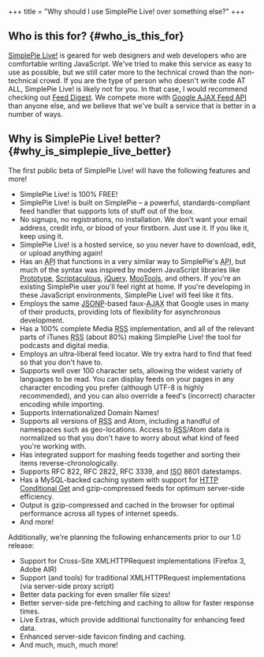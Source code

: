 +++
title = "Why should I use SimplePie Live! over something else?"
+++

## Who is this for? {#who_is_this_for}

[SimplePie Live!](http://live.simplepie.org) is geared for web designers and web developers who are comfortable writing JavaScript. We've tried to make this service as easy to use as possible, but we still cater more to the technical crowd than the non-technical crowd. If you are the type of person who doesn't write code AT ALL, SimplePie Live! is likely not for you. In that case, I would recommend checking out [Feed Digest](http://feeddigest.com). We compete more with [Google AJAX Feed API](http://code.google.com/apis/ajaxfeeds/) than anyone else, and we believe that we've built a service that is better in a number of ways.

## Why is SimplePie Live! better? {#why_is_simplepie_live_better}

The first public beta of SimplePie Live! will have the following features and more!

- SimplePie Live! is 100% FREE!
- SimplePie Live! is built on SimplePie – a powerful, standards-compliant feed handler that supports lots of stuff out of the box.
- No signups, no registrations, no installation. We don't want your email address, credit info, or blood of your firstborn. Just use it. If you like it, keep using it.
- SimplePie Live! is a hosted service, so you never have to download, edit, or upload anything again!
- Has an <abbr title="Application Programming Interface">API</abbr> that functions in a very similar way to SimplePie's <abbr title="Application Programming Interface">API</abbr>, but much of the syntax was inspired by modern JavaScript libraries like [Prototype](http://prototypejs.org/), [Scriptaculous](http://script.aculo.us), [jQuery](http://jquery.com), [MooTools](http://mootools.net), and others. If you're an existing SimplePie user you'll feel right at home. If you're developing in these JavaScript environments, SimplePie Live! will feel like it fits.
- Employs the same [JSONP](http://bob.pythonmac.org/archives/2005/12/05/remote-json-jsonp/)-based faux-<abbr title="Asynchronous JavaScript and XML">AJAX</abbr> that Google uses in many of their products, providing lots of flexibility for asynchronous development.
- Has a 100% complete Media <abbr title="Rich Site Summary">RSS</abbr> implementation, and all of the relevant parts of iTunes <abbr title="Rich Site Summary">RSS</abbr> (about 80%) making SimplePie Live! the tool for podcasts and digital media.
- Employs an ultra-liberal feed locator. We try extra hard to find that feed so that you don't have to.
- Supports well over 100 character sets, allowing the widest variety of languages to be read. You can display feeds on your pages in any character encoding you prefer (although UTF-8 is highly recommended), and you can also override a feed's (incorrect) character encoding while importing.
- Supports Internationalized Domain Names!
- Supports all versions of <abbr title="Rich Site Summary">RSS</abbr> and Atom, including a handful of namespaces such as geo-locations. Access to <abbr title="Rich Site Summary">RSS</abbr>/Atom data is normalized so that you don't have to worry about what kind of feed you're working with.
- Has integrated support for mashing feeds together and sorting their items reverse-chronologically.
- Supports RFC 822, RFC 2822, RFC 3339, and <abbr title="International Organization for Standardization">ISO</abbr> 8601 datestamps.
- Has a MySQL-backed caching system with support for [HTTP Conditional Get](http://fishbowl.pastiche.org/2002/10/21/http_conditional_get_for_rss_hackers) and gzip-compressed feeds for optimum server-side efficiency.
- Output is gzip-compressed and cached in the browser for optimal performance across all types of internet speeds.
- And more!

Additionally, we're planning the following enhancements prior to our 1.0 release:

- Support for Cross-Site XMLHTTPRequest implementations (Firefox 3, Adobe AIR)
- Support (and tools) for traditional XMLHTTPRequest implementations (via server-side proxy script)
- Better data packing for even smaller file sizes!
- Better server-side pre-fetching and caching to allow for faster response times.
- Live Extras, which provide additional functionality for enhancing feed data.
- Enhanced server-side favicon finding and caching.
- And much, much, much more!
